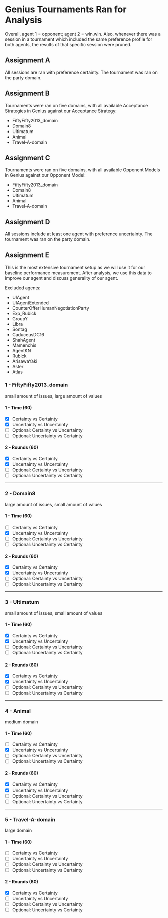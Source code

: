 # Genius Tournaments Ran for Analysis
Overall, agent 1 = opponent; agent 2 = win.win.
Also, whenever there was a session in a tournament which included the same preference profile for both agents, the results of that specific session were pruned.

## Assignment A
All sessions are ran with preference certainty. The tournament was ran on the party domain.

## Assignment B
Tournaments were ran on five domains, with all available Acceptance Strategies in Genius against our Acceptance Strategy:
- FiftyFifty2013_domain
- Domain8
- Ultimatum
- Animal
- Travel-A-domain

## Assignment C
Tournaments were ran on five domains, with all available Opponent Models in Genius against our Opponent Model:
- FiftyFifty2013_domain
- Domain8
- Ultimatum
- Animal
- Travel-A-domain

## Assignment D
All sessions include at least one agent with preference uncertainty. The tournament was ran on the party domain.

## Assignment E
This is the most extensive tournament setup as we will use it for our baseline performance measurement.
After analysis, we use this data to improve our agent and discuss generality of our agent.

Excluded agents:
- UIAgent
- UIAgentExtended
- CounterOfferHumanNegotiationParty
- Exp_Rubick
- GroupY
- Libra
- Sontag
- CaduceusDC16
- ShahAgent
- Mamenchis
- AgentKN
- Rubick
- ArisawaYaki
- Aster
- Atlas

### 1 - FiftyFifty2013_domain
small amount of issues, large amount of values

#### 1 - Time (60)
- [x] Certainty vs Certainty
- [x] Uncertainty vs Uncertainty
- [ ] Optional: Certainty vs Uncertainty
- [ ] Optional: Uncertainty vs Certainty

#### 2 - Rounds (60)
- [x] Certainty vs Certainty
- [x] Uncertainty vs Uncertainty
- [ ] Optional: Certainty vs Uncertainty
- [ ] Optional: Uncertainty vs Certainty

-----

### 2 - Domain8
large amount of issues, small amount of values

#### 1 - Time (60)
- [ ] Certainty vs Certainty
- [x] Uncertainty vs Uncertainty
- [ ] Optional: Certainty vs Uncertainty
- [ ] Optional: Uncertainty vs Certainty

#### 2 - Rounds (60)
- [x] Certainty vs Certainty
- [x] Uncertainty vs Uncertainty
- [ ] Optional: Certainty vs Uncertainty
- [ ] Optional: Uncertainty vs Certainty

-----

### 3 - Ultimatum
small amount of issues, small amount of values

#### 1 - Time (60)
- [x] Certainty vs Certainty
- [x] Uncertainty vs Uncertainty
- [ ] Optional: Certainty vs Uncertainty
- [ ] Optional: Uncertainty vs Certainty

#### 2 - Rounds (60)
- [x] Certainty vs Certainty
- [x] Uncertainty vs Uncertainty
- [ ] Optional: Certainty vs Uncertainty
- [ ] Optional: Uncertainty vs Certainty

-----

### 4 - Animal
medium domain

#### 1 - Time (60)
- [ ] Certainty vs Certainty
- [x] Uncertainty vs Uncertainty
- [ ] Optional: Certainty vs Uncertainty
- [ ] Optional: Uncertainty vs Certainty

#### 2 - Rounds (60)
- [x] Certainty vs Certainty
- [x] Uncertainty vs Uncertainty
- [ ] Optional: Certainty vs Uncertainty
- [ ] Optional: Uncertainty vs Certainty

-----

### 5 - Travel-A-domain
large domain

#### 1 - Time (60)
- [ ] Certainty vs Certainty
- [ ] Uncertainty vs Uncertainty
- [ ] Optional: Certainty vs Uncertainty
- [ ] Optional: Uncertainty vs Certainty

#### 2 - Rounds (60)
- [x] Certainty vs Certainty
- [ ] Uncertainty vs Uncertainty
- [ ] Optional: Certainty vs Uncertainty
- [ ] Optional: Uncertainty vs Certainty
